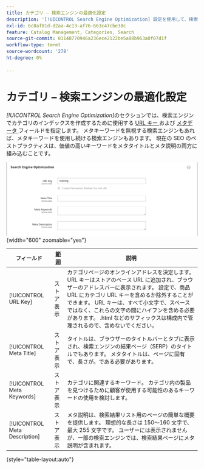 ```yaml
---
title: カテゴリ – 検索エンジンの最適化設定
description: '[!UICONTROL Search Engine Optimization] 設定を使用して、検索エンジンでカテゴリのインデックス作成に使用される URL キーとメタデータフィールドを定義する方法について説明します。'
exl-id: 6c8af01d-d2aa-4c13-af76-663c47cbe38c
feature: Catalog Management, Categories, Search
source-git-commit: 01148770946a236ece2122be5a88b963a0f07d1f
workflow-type: tm+mt
source-wordcount: '278'
ht-degree: 0%

---
```


# カテゴリ – 検索エンジンの最適化設定

_[!UICONTROL Search Engine Optimization]_&#x200B;のセクションでは、検索エンジンでカテゴリのインデックスを作成するために使用する [URL キー ](catalog-urls.md) および [ メタデータ ](../merchandising-promotions/meta-data.md) フィールドを指定します。 メタキーワードを無視する検索エンジンもあれば、メタキーワードを使用し続ける検索エンジンもあります。 現在の SEO のベストプラクティスは、価値の高いキーワードをメタタイトルとメタ説明の両方に組み込むことです。

![ 検索エンジンの最適化 ](./assets/categories-search-engine-optimization.png){width="600" zoomable="yes"}

| フィールド | [ 範囲 ](../getting-started/websites-stores-views.md#scope-settings) | 説明 |
|--- |--- |----------------------------------------------------|
| [!UICONTROL URL Key] | ストア表示 | カテゴリページのオンラインアドレスを決定します。 URL キーはストアのベース URL に追加され、ブラウザーのアドレスバーに表示されます。 設定で、商品 URL にカテゴリ URL キーを含めるか除外することができます。 URL キーは、すべて小文字で、スペースではなく、これらの文字の間にハイフンを含める必要があります。 .html などのサフィックスは構成内で管理されるので、含めないでください。 |
| [!UICONTROL Meta Title] | ストア表示 | タイトルは、ブラウザーのタイトルバーとタブに表示され、検索エンジンの結果ページ（SERP）のタイトルでもあります。 メタタイトルは、ページに固有で、長さが。である必要があります。 |
| [!UICONTROL Meta Keywords] | ストア表示 | カテゴリに関連するキーワード。 カテゴリ内の製品を見つけるために顧客が使用する可能性のあるキーワードの使用を検討します。 |
| [!UICONTROL Meta Description] | ストア表示 | メタ説明は、検索結果リスト用のページの簡単な概要を提供します。 理想的な長さは 150～160 文字で、最大 255 文字です。 ユーザーには表示されませんが、一部の検索エンジンでは、検索結果ページにメタ説明が含まれます。 |

{style="table-layout:auto"}
